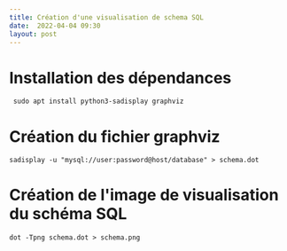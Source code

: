 ```yaml
---
title: Création d'une visualisation de schema SQL
date:  2022-04-04 09:30
layout: post
---
```


# Installation des dépendances

     sudo apt install python3-sadisplay graphviz

# Création du fichier graphviz

    sadisplay -u "mysql://user:password@host/database" > schema.dot

# Création de l'image de visualisation du schéma SQL

    dot -Tpng schema.dot > schema.png